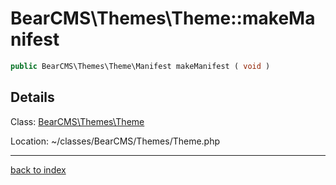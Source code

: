 # BearCMS\Themes\Theme::makeManifest

```php
public BearCMS\Themes\Theme\Manifest makeManifest ( void )
```

## Details

Class: [BearCMS\Themes\Theme](bearcms.themes.theme.class.md)

Location: ~/classes/BearCMS/Themes/Theme.php

---

[back to index](index.md)


